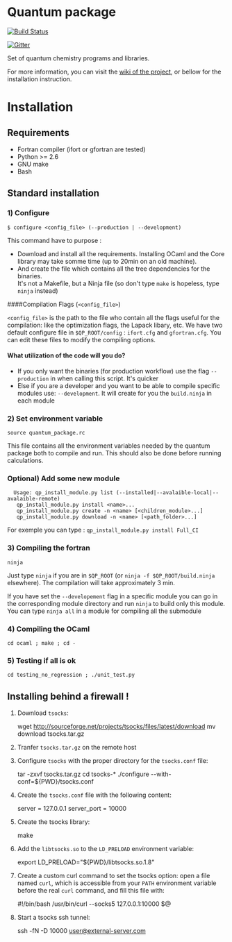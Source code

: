 Quantum package
===============

[![Build Status](https://travis-ci.org/LCPQ/quantum_package.svg?branch=master)](https://travis-ci.org/LCPQ/quantum_package)

[![Gitter](https://badges.gitter.im/Join%20Chat.svg)](https://gitter.im/LCPQ/quantum_package?utm_source=badge&utm_medium=badge&utm_campaign=pr-badge&utm_content=badge)


Set of quantum chemistry programs and libraries.

For more information, you can visit the [wiki of the project](http://github.com/LCPQ/quantum_package/wiki>), or bellow for the installation instruction.

# Installation

## Requirements
* Fortran compiler (ifort or gfortran are tested)
* Python >= 2.6
* GNU make
* Bash

## Standard installation

### 1) Configure

    $ configure <config_file> (--production | --development)

This command have to purpose :

 - Download and install all the requirements.
   Installing OCaml and the Core library may take somme time (up to 20min on an old machine).
 - And create the file which contains all the tree dependencies for the binaries.  
   It's not a Makefile, but a Ninja file (so don't type `make` is hopeless, type `ninja` instead)

####Compilation Flags (`<config_file>`)

`<config_file>` is the path to the file who contain all the flags useful for the compilation:  like the optimization flags, the Lapack libary, etc.  We have two default configure file in  ``$QP_ROOT/config`` : ``ifort.cfg`` and ``gfortran.cfg``.  You can edit these files to modify the compiling options. 

#### What utilization of the code will you do?

* If you only want the binaries (for production workflow) use the flag
  `--production` in when calling this script. It's quicker 
* Else if you are a developer and you want to be able to compile specific modules use: `--development`. It will create for you the `build.ninja` in each module

### 2) Set environment variable
 
    source quantum_package.rc
This file contains all the environment variables needed by the quantum package both to compile and run. This should also be done before running calculations.

### Optional) Add some new module

      Usage: qp_install_module.py list (--installed|--avalaible-local|--avalaible-remote)
       qp_install_module.py install <name>...
       qp_install_module.py create -n <name> [<children_module>...]
       qp_install_module.py download -n <name> [<path_folder>...]

 For exemple you can type :
`qp_install_module.py install Full_CI`

### 3) Compiling the fortran

    ninja 
Just type `ninja` if you are in `$QP_ROOT` (or `ninja -f $QP_ROOT/build.ninja`
elsewhere). The compilation will take approximately 3 min.

If you have set the `--developement` flag in a specific module you can go in
the corresponding module directory and run `ninja` to build only this module.
You can type `ninja all` in a module for compiling all the submodule


### 4) Compiling the OCaml

    cd ocaml ; make ; cd -

### 5) Testing if all is ok

    cd testing_no_regression ; ./unit_test.py

## Installing behind a firewall !

1) Download `tsocks`:

    wget http://sourceforge.net/projects/tsocks/files/latest/download
    mv download tsocks.tar.gz

2) Tranfer `tsocks.tar.gz` on the remote host

3) Configure `tsocks` with the proper directory for the `tsocks.conf` file:

    tar -zxvf tsocks.tar.gz
    cd tsocks-*
    ./configure --with-conf=${PWD}/tsocks.conf

4) Create the `tsocks.conf` file with the following content:

    server = 127.0.0.1
    server_port = 10000

5) Create the tsocks library:

    make

6) Add the `libtsocks.so` to the `LD_PRELOAD` environment variable:

    export LD_PRELOAD="${PWD}/libtsocks.so.1.8"

7) Create a custom curl command to set the tsocks option: open a file named
   `curl`, which is accessible from your `PATH` environment variable before the
   real `curl` command, and fill this file with:

    #!/bin/bash
    /usr/bin/curl --socks5 127.0.0.1:10000 $@

8) Start a tsocks ssh tunnel:

    ssh -fN -D 10000 user@external-server.com


